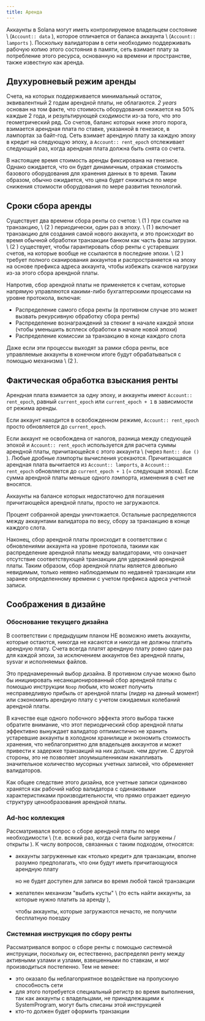 ```yaml
---
title: Аренда
---
```


Аккаунты в Solana могут иметь контролируемое владельцем состояние \ (`Account:: data` \), которое отличается от баланса аккаунта \ (`Account:: lamports` \). Поскольку валидаторам в сети необходимо поддерживать рабочую копию этого состояния в памяти, сеть взимает плату за потребление этого ресурса, основанную на времени и пространстве, также известную как аренда.

## Двухуровневый режим аренды

Счета, на которых поддерживается минимальный остаток, эквивалентный 2 годам арендной платы, не облагаются. _2 years_ основан на том факте, что стоимость оборудования снижается на 50% каждые 2 года, и результирующей сходимости из-за того, что это геометрический ряд. Со счетов, баланс которых ниже этого порога, взимается арендная плата по ставке, указанной в генезисе, в лампортах за байт-год. Сеть взимает арендную плату за каждую эпоху в кредит на следующую эпоху, а `Account:: rent_epoch` отслеживает следующий раз, когда арендная плата должна быть снята со счета.

В настоящее время стоимость аренды фиксирована на генезисе. Однако ожидается, что он будет динамичным, отражая стоимость базового оборудования для хранения данных в то время. Таким образом, обычно ожидается, что цена будет снижаться по мере снижения стоимости оборудования по мере развития технологий.

## Сроки сбора аренды

Существует два времени сбора ренты со счетов: \ (1 \) при ссылке на транзакцию, \ (2 \) периодически, один раз в эпоху. \ (1 \) включает транзакцию для создания самой нового аккаунта, и это происходит во время обычной обработки транзакции банком как часть фазы загрузки. \ (2 \) существует, чтобы гарантировать сбор ренты с устаревших счетов, на которые вообще не ссылаются в последние эпохи. \ (2 \) требует полного сканирования аккаунтов и распространяется на эпоху на основе префикса адреса аккаунта, чтобы избежать скачков нагрузки из-за этого сбора арендной платы.

Напротив, сбор арендной платы не применяется к счетам, которые напрямую управляются какими-либо бухгалтерскими процессами на уровне протокола, включая:

- Распределение самого сбора ренты (в противном случае это может вызвать рекурсивную обработку сбора ренты)
- Распределение вознаграждений за стекинг в начале каждой эпохи (чтобы уменьшить всплеск обработки в начале новой эпохи)
- Распределение комиссии за транзакцию в конце каждого слота

Даже если эти процессы выходят за рамки сбора ренты, все управляемые аккаунты в конечном итоге будут обрабатываться с помощью механизма \ (2 \).

## Фактическая обработка взыскания ренты

Арендная плата взимается за одну эпоху, и аккаунты имеют `Account:: rent_epoch`, равный `current_epoch` или `current_epoch + 1` в зависимости от режима аренды.

Если аккаунт находится в освобожденном режиме, `Account:: rent_epoch` просто обновляется до `current_epoch`.

Если аккаунт не освобождена от налогов, разница между следующей эпохой и `Account:: rent_epoch` используется для расчета суммы арендной платы, причитающейся с этого аккаунта \ (через `Rent:: due ()` \). Любые дробные лэмпорты вычисления усекаются. Причитающаяся арендная плата вычитается из `Account:: lamports`, а `Account:: rent_epoch` обновляется до `current_epoch + 1` (= следующая эпоха). Если сумма арендной платы меньше одного лэмпорта, изменения в счет не вносятся.

Аккаунты на балансе которых недостаточно для погашения причитающейся арендной платы, просто не загружаются.

Процент собранной аренды уничтожается. Остальные распределяются между аккаунтами валидатора по весу, сбору за транзакцию в конце каждого слота.

Наконец, сбор арендной платы происходит в соответствии с обновлениями аккаунта на уровне протокола, такими как распределение арендной платы между валидаторами, что означает отсутствие соответствующей транзакции для удержаний арендной платы. Таким образом, сбор арендной платы является довольно невидимым, только неявно наблюдаемым по недавней транзакции или заранее определенному времени с учетом префикса адреса учетной записи.

## Соображения в дизайне

### Обоснование текущего дизайна

В соответствии с предыдущим планом НЕ возможно иметь аккаунты, которые остаются, никогда не касаются и никогда не должны платить арендную плату. Счета всегда платят арендную плату ровно один раз для каждой эпохи, за исключением аккаунтов без арендной платы, sysvar и исполняемых файлов.

Это преднамеренный выбор дизайна. В противном случае можно было бы инициировать несанкционированный сбор арендной платы с помощью инструкции `Noop` любым, кто может получить несправедливую прибыль от арендной платы (лидер на данный момент) или сэкономить арендную плату с учетом ожидаемых колебаний арендной платы.

В качестве еще одного побочного эффекта этого выбора также обратите внимание, что этот периодический сбор арендной платы эффективно вынуждает валидатор оптимистично не хранить устаревшие аккаунты в холодном хранилище и экономить стоимость хранения, что неблагоприятно для владельцев аккаунтов и может привести к задержке транзакций на них дольше. чем другие. С другой стороны, это не позволяет злоумышленникам накапливать значительное количество мусорных учетных записей, что обременяет валидаторов.

Как общее следствие этого дизайна, все учетные записи одинаково хранятся как рабочий набор валидатора с одинаковыми характеристиками производительности, что прямо отражает единую структуру ценообразования арендной платы.

### Ad-hoc коллекция

Рассматривался вопрос о сборе арендной платы по мере необходимости \ (т.е. всякий раз, когда счета были загружены / открыты \). К числу вопросов, связанных с таким подходом, относятся:

- аккаунты загруженные как «только кредит» для транзакции, вполне разумно предполагать, что они будут иметь причитающуюся арендную плату

  но не будет доступен для записи во время любой такой транзакции

- желателен механизм "выбить кусты" \ (то есть найти аккаунты, за которые нужно платить за аренду \),

  чтобы аккаунты, которые загружаются нечасто, не получили бесплатную поездку

### Системная инструкция по сбору ренты

Рассматривался вопрос о сборе ренты с помощью системной инструкции, поскольку он, естественно, распределял ренту между активными узлами и узлами, взвешенными по ставкам, и мог производиться постепенно. Тем не менее:

- это оказало бы неблагоприятное воздействие на пропускную способность сети
- для этого потребуется специальный регистр во время выполнения, так как аккаунты с владельцами, не принадлежащими к SystemProgram, могут быть списаны этой инструкцией
- кто-то должен будет оформить транзакции
